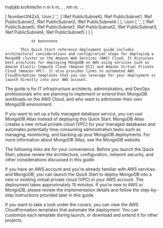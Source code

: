 hvjbjkb.kn/klnk/lm
 n m k m, , ,
  nm m. .  , 


   [ NumberOfAZs5,
                !Join [ ',', [ !Ref PublicSubnet0, !Ref PublicSubnet1, !Ref     PublicSubnet2, !Ref PublicSubnet3, !Ref PublicSubnet4 ] ],
                !Join [ ',', [ !Ref PublicSubnet0, !Ref PublicSubnet1, !Ref PublicSubnet2, !Ref PublicSubnet3, !Ref PublicSubnet4, !Ref PublicSubnet5 ] ]
                ]

                et bonnnnnne

           This Quick Start reference deployment guide includes architectural considerations and configuration steps for deploying a MongoDB cluster on the Amazon Web Services (AWS) Cloud. It discusses best practices for deploying MongoDB on AWS using services such as Amazon Elastic Compute Cloud (Amazon EC2) and Amazon Virtual Private Cloud (Amazon VPC). It also provides links to automated AWS CloudFormation templates that you can leverage for your deployment or launch directly into your AWS account.

The guide is for IT infrastructure architects, administrators, and DevOps professionals who are planning to implement or extend their MongoDB workloads on the AWS Cloud, and who want to administer their own MongoDB environment.

If you want to set up a fully managed database service, you can use MongoDB Atlas instead of deploying this Quick Start. MongoDB Atlas creates a new virtual private cloud (VPC) for your managed databases and automates potentially time-consuming administration tasks such as managing, monitoring, and backing up your MongoDB deployments. For more information about MongoDB Atlas, see the MongoDB website.

The following links are for your convenience. Before you launch the Quick Start, please review the architecture, configuration, network security, and other considerations discussed in this guide.

If you have an AWS account and you’re already familiar with AWS services and MongoDB, you can launch the Quick Start to deploy MongoDB into a new or existing virtual private cloud (VPC) in your AWS account. The deployment takes approximately 15 minutes. If you’re new to AWS or MongoDB, please review the implementation details and follow the step-by-step instructions provided later in this guide.

 

         

 

If you want to take a look under the covers, you can view the AWS CloudFormation templates that automate the deployment. You can customize each template during launch, or download and extend it for other projects.

 

              